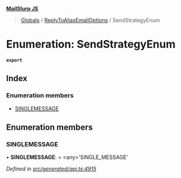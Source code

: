 **[MailSlurp JS](../README.md)**

> [Globals](../README.md) / [ReplyToAliasEmailOptions](../modules/replytoaliasemailoptions.md) / SendStrategyEnum

# Enumeration: SendStrategyEnum

**`export`** 

## Index

### Enumeration members

* [SINGLEMESSAGE](replytoaliasemailoptions.sendstrategyenum.md#singlemessage)

## Enumeration members

### SINGLEMESSAGE

•  **SINGLEMESSAGE**:  = \<any>'SINGLE\_MESSAGE'

*Defined in [src/generated/api.ts:4915](https://github.com/mailslurp/mailslurp-client/blob/c5e5f20/src/generated/api.ts#L4915)*
